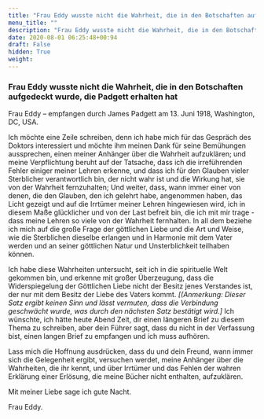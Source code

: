 ```yaml
---
title: "Frau Eddy wusste nicht die Wahrheit, die in den Botschaften aufgedeckt wurde, die Padgett erhalten hat"
menu_title: ""
description: "Frau Eddy wusste nicht die Wahrheit, die in den Botschaften aufgedeckt wurde, die Padgett erhalten hat"
date: 2020-08-01 06:25:48+00:94
draft: False
hidden: True
weight:
---
```

### Frau Eddy wusste nicht die Wahrheit, die in den Botschaften aufgedeckt wurde, die Padgett erhalten hat

Frau Eddy – empfangen durch James Padgett am 13. Juni 1918, Washington, DC, USA.

Ich möchte eine Zeile schreiben, denn ich habe mich für das Gespräch des Doktors interessiert und möchte ihm meinen Dank für seine Bemühungen aussprechen, einen meiner Anhänger über die Wahrheit aufzuklären; und meine Verpflichtung beruht auf der Tatsache, dass ich die irreführenden Fehler einiger meiner Lehren erkenne, und dass ich für den Glauben vieler Sterblicher verantwortlich bin, der nicht wahr ist und die Wirkung hat, sie von der Wahrheit fernzuhalten; Und weiter, dass, wann immer einer von denen, die den Glauben, den ich gelehrt habe, angenommen haben, das Licht gezeigt und auf die Irrtümer meiner Lehren hingewiesen wird, ich in diesem Maße glücklicher und von der Last befreit bin, die ich mit mir trage - dass meine Lehren so viele von der Wahrheit fernhalten. In all dem beziehe ich mich auf die große Frage der göttlichen Liebe und die Art und Weise, wie die Sterblichen dieselbe erlangen und in Harmonie mit dem Vater werden und an seiner göttlichen Natur und Unsterblichkeit teilhaben können.

Ich habe diese Wahrheiten untersucht, seit ich in die spirituelle Welt gekommen bin, und erkenne mit großer Überzeugung, dass die Widerspiegelung der Göttlichen Liebe nicht der Besitz jenes Verstandes ist, der nur mit dem Besitz der Liebe des Vaters kommt. *[(Anmerkung: Dieser Satz ergibt keinen Sinn und lässt vermuten, dass die Verbindung geschwächt wurde, was durch den nächsten Satz bestätigt wird.]* Ich wünschte, ich hätte heute Abend Zeit, dir einen längeren Brief zu diesem Thema zu schreiben, aber dein Führer sagt, dass du nicht in der Verfassung bist, einen langen Brief zu empfangen und ich muss aufhören.

Lass mich die Hoffnung ausdrücken, dass du und dein Freund, wann immer sich die Gelegenheit ergibt, versuchen werdet, meine Anhänger über die Wahrheiten, die ihr kennt, und über Irrtümer und das Fehlen der wahren Erklärung einer Erlösung, die meine Bücher nicht enthalten, aufzuklären.

Mit meiner Liebe sage ich gute Nacht.

Frau Eddy.
